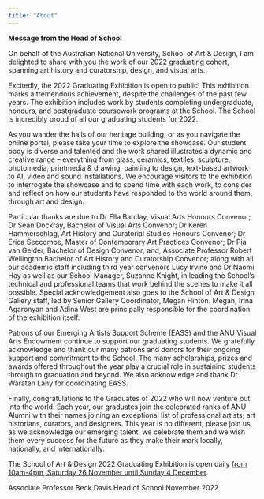 ```yaml
---
title: "About"
---
```


**__Message from the Head of School__** 

On behalf of the Australian National University, School of Art & Design, I am delighted to share with you the work of our 2022 graduating cohort, spanning art history and curatorship, design, and visual arts.  
 
Excitedly, the 2022 Graduating Exhibition is open to public! This exhibition marks a tremendous achievement, despite the challenges of the past few years. The exhibition includes work by students completing undergraduate, honours, and postgraduate coursework programs at the School. The School is incredibly proud of all our graduating students for 2022. 
 
As you wander the halls of our heritage building, or as you navigate the online portal, please take your time to explore the showcase. Our student body is diverse and talented and the work shared illustrates a dynamic and creative range – everything from glass, ceramics, textiles, sculpture, photomedia, printmedia & drawing, painting to design, text-based artwork to AI, video and sound installations. We encourage visitors to the exhibition to interrogate the showcase and to spend time with each work, to consider and reflect on how our students have responded to the world around them, through art and design. 
 
Particular thanks are due to Dr Ella Barclay, Visual Arts Honours Convenor; Dr Sean Dockray, Bachelor of Visual Arts Convenor; Dr Keren Hammerschlag, Art History and Curatorial Studies Honours Convenor; Dr Erica Seccombe, Master of Contemporary Art Practices Convenor; Dr Pia van Gelder, Bachelor of Design Convenor; and, Associate Professor Robert Wellington Bachelor of Art History and Curatorship Convenor; along with all our academic staff including third year convenors Lucy Irvine and Dr Naomi Hay as well as our School Manager, Suzanne Knight, in leading the School’s technical and professional teams that work behind the scenes to make it all possible. Special acknowledgement also goes to the School of Art & Design Gallery staff, led by Senior Gallery Coordinator, Megan Hinton. Megan, Irina Agaronyan and Adina West are principally responsible for the coordination of the exhibition itself. 
 
Patrons of our Emerging Artists Support Scheme (EASS) and the ANU Visual Arts Endowment continue to support our graduating students. We gratefully acknowledge and thank our many patrons and donors for their ongoing support and commitment to the School. The many scholarships, prizes and awards offered throughout the year play a crucial role in sustaining students through to graduation and beyond. We also acknowledge and thank Dr Waratah Lahy for coordinating EASS. 
 
Finally, congratulations to the Graduates of 2022 who will now venture out into the world. Each year, our graduates join the celebrated ranks of ANU Alumni with their names joining an exceptional list of professional artists, art historians, curators, and designers. This year is no different, please join us as we acknowledge our emerging talent, we celebrate them and we wish them every success for the future as they make their mark locally, nationally, and internationally.  
 
The School of Art & Design 2022 Graduating Exhibition is open daily <u>from 10am-4pm, Saturday 26 November until Sunday 4 December</u>. 
 
Associate Professor Beck Davis 
Head of School 
November 2022 

